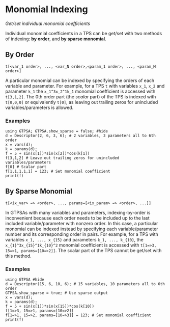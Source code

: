 # Monomial Indexing
*Get/set individual monomial coefficients*

Individual monomial coefficients in a TPS can be get/set with two methods of indexing: **by order**, and **by sparse monomial**. 

## By Order
`t[<var_1 order>, ..., <var_N order>,<param_1 order>, ..., <param_M order>]`

A particular monomial can be indexed by specifying the orders of each variable and parameter. For example, for a TPS `t` with variables ``x_1``, ``x_2`` and parameter ``k_1`` the ``x_1^3x_2^1k_1`` monomial coefficient is accessed with `t[3,1,2]`. The 0th order part (the *scalar* part) of the TPS is indexed with `t[0,0,0]` or equivalently `t[0]`, as leaving out trailing zeros for unincluded variables/parameters is allowed.

### Examples
```@repl
using GTPSA; GTPSA.show_sparse = false; #hide
d = Descriptor(2, 6, 3, 6); # 2 variables, 3 parameters all to 6th order
x = vars(d);
k = params(d);
f = 5 + sin(x[1])*sin(x[2])*cos(k[1])
f[3,1,2] # Leave out trailing zeros for unincluded variables/parameters
f[0] # Scalar part
f[1,1,1,1,1] = 123; # Set monomial coefficient
print(f)
```

## By Sparse Monomial
`t[<ix_var> => <order>, ..., params=[<ix_param> => <order>, ...]]`

In GTPSAs with many variables and parameters, indexing-by-order is inconvenient because each order needs to be included up to the last included variable/parameter with nonzero order. In this case, a particular monomial can be indexed instead by specifying each variable/parameter number and its corresponding order in pairs. For example, for a TPS with variables ``x_1, ..., x_{15}`` and parameters ``k_1, ..., k_{10}``, the ``x_{1}^3x_{15}^1k_{10}^2`` monomial coefficient is accessed with `t[1=>3, 15=>1, params=[10=>2]]`. The scalar part of the TPS cannot be get/set with this method.

### Examples
```@repl
using GTPSA #hide
d = Descriptor(15, 6, 10, 6); # 15 variables, 10 parameters all to 6th order
GTPSA.show_sparse = true; # Use sparse output
x = vars(d);
k = params(d);
f = 5 + sin(x[1])*sin(x[15])*cos(k[10])
f[1=>3, 15=>1, params=[10=>2]]
f[1=>1, 15=>2, params=[10=>3]] = 123; # Set monomial coefficient
print(f)
```




